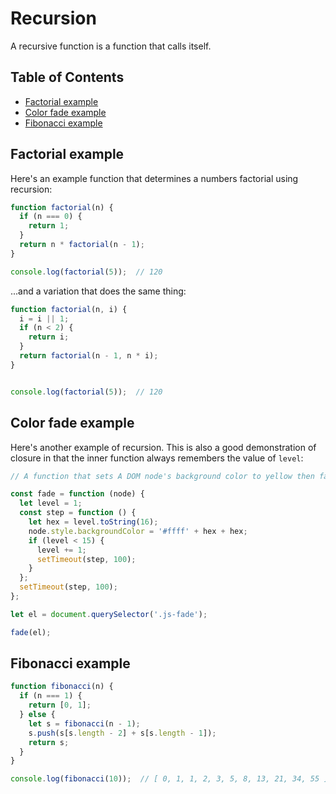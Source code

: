 # Recursion


A recursive function is a function that calls itself.

## Table of Contents

<!-- toc -->

- [Factorial example](#factorial-example)
- [Color fade example](#color-fade-example)
- [Fibonacci example](#fibonacci-example)

<!-- tocstop -->

## Factorial example

Here's an example function that determines a numbers factorial using recursion:

```javascript
function factorial(n) {
  if (n === 0) {
    return 1;
  }
  return n * factorial(n - 1);
}

console.log(factorial(5));  // 120
```

...and a variation that does the same thing:

```javascript
function factorial(n, i) {
  i = i || 1;
  if (n < 2) {
    return i;
  }
  return factorial(n - 1, n * i);
}


console.log(factorial(5));  // 120
```


## Color fade example

Here's another example of recursion. This is also a good demonstration of closure in that the inner function always remembers the value of `level`:

```javascript
// A function that sets A DOM node's background color to yellow then fades to white.

const fade = function (node) {
  let level = 1;
  const step = function () {
    let hex = level.toString(16);
    node.style.backgroundColor = '#ffff' + hex + hex;
    if (level < 15) {
      level += 1;
      setTimeout(step, 100);
    }
  };
  setTimeout(step, 100);
};

let el = document.querySelector('.js-fade');

fade(el);
```


## Fibonacci example

```javascript
function fibonacci(n) {
  if (n === 1) {
    return [0, 1];
  } else {
    let s = fibonacci(n - 1);
    s.push(s[s.length - 2] + s[s.length - 1]);
    return s;
  }
}

console.log(fibonacci(10));  // [ 0, 1, 1, 2, 3, 5, 8, 13, 21, 34, 55 ]
```
